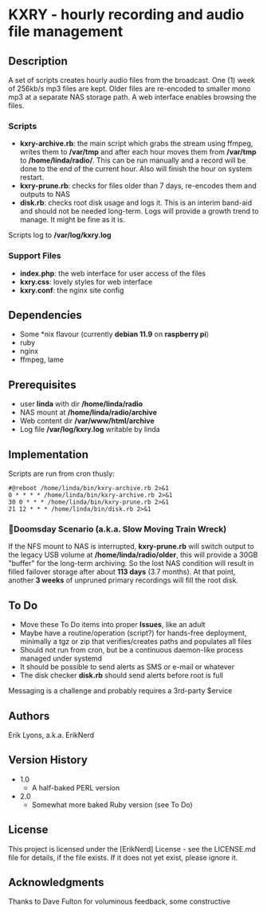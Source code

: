 # KXRY - hourly recording and audio file management

## Description
A set of scripts creates hourly audio files from the broadcast. One (1) week of 256kb/s mp3 files are kept. Older files are re-encoded to smaller mono mp3 at a separate NAS storage path. A web interface enables browsing the files.

### Scripts
* **kxry-archive.rb**: the main script which grabs the stream using ffmpeg, writes them to **/var/tmp** and after each hour moves them from **/var/tmp** to **/home/linda/radio/**. This can be run manually and a record will be done to the end of the current hour. Also will finish the hour on system restart.
* **kxry-prune.rb**: checks for files older than 7 days, re-encodes them and outputs to NAS
* **disk.rb**: checks root disk usage and logs it. This is an interim band-aid and should not be needed long-term. Logs will provide a growth trend to manage. It might be fine as it is. 

Scripts log to **/var/log/kxry.log**

### Support Files
* **index.php**: the web interface for user access of the files
* **kxry.css**: lovely styles for web interface
* **kxry.conf**: the nginx site config

## Dependencies
* Some \*nix flavour (currently **debian 11.9** on **raspberry pi**)
* ruby
* nginx 
* ffmpeg, lame 
 
## Prerequisites
* user **linda** with dir **/home/linda/radio**
* NAS mount at **/home/linda/radio/archive**
* Web content dir **/var/www/html/archive**
* Log file **/var/log/kxry.log** writable by linda

## Implementation
Scripts are run from cron thusly:
````
#@reboot /home/linda/bin/kxry-archive.rb 2>&1
0 * * * * /home/linda/bin/kxry-archive.rb 2>&1
30 0 * * * /home/linda/bin/kxry-prune.rb 2>&1
21 12 * * * /home/linda/bin/disk.rb 2>&1
````

### :rotating_light:Doomsday Scenario (a.k.a. Slow Moving Train Wreck)
If the NFS mount to NAS is interrupted, **kxry-prune.rb** will switch output to the legacy USB volume at **/home/linda/radio/older**, this will provide a 30GB "buffer" for the long-term archiving. So the lost NAS condition will result in filled failover storage after about **113 days** (3.7 months). At that point, another **3 weeks** of unpruned primary recordings will fill the root disk. 

## To Do
* Move these To Do items into proper **Issues**, like an adult
* Maybe have a routine/operation (script?) for hands-free deployment, minimally a tgz or zip that verifies/creates paths and populates all files
* Should not run from cron, but be a continuous daemon-like process managed under systemd
* It should be possible to send alerts as SMS or e-mail or whatever
* The disk checker **disk.rb** should send alerts before root is full

Messaging is a challenge and probably requires a 3rd-party $ervice

## Authors

Erik Lyons, a.k.a. ErikNerd

## Version History

* 1.0
    * A half-baked PERL version
* 2.0
    * Somewhat more baked Ruby version (see To Do)

## License

This project is licensed under the [ErikNerd] License - see the LICENSE.md file for details, if the file exists. If it does not yet exist, please ignore it.

## Acknowledgments

Thanks to Dave Fulton for voluminous feedback, some constructive
